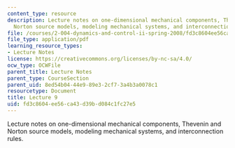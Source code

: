 ```yaml
---
content_type: resource
description: Lecture notes on one-dimensional mechanical components, Thevenin and
  Norton source models, modeling mechanical systems, and interconnection rules.
file: /courses/2-004-dynamics-and-control-ii-spring-2008/fd3c8604ee56ca43d39bd084c1fc27e5_lecture_09.pdf
file_type: application/pdf
learning_resource_types:
- Lecture Notes
license: https://creativecommons.org/licenses/by-nc-sa/4.0/
ocw_type: OCWFile
parent_title: Lecture Notes
parent_type: CourseSection
parent_uid: 8ed54b04-44e9-89e3-2cf7-3a4b3a0078c1
resourcetype: Document
title: Lecture 9
uid: fd3c8604-ee56-ca43-d39b-d084c1fc27e5
---
```

Lecture notes on one-dimensional mechanical components, Thevenin and Norton source models, modeling mechanical systems, and interconnection rules.